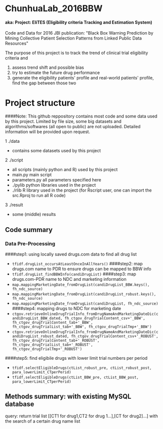 # ChunhuaLab_2016BBW
#### aka: Project: EliTES (Eligibility criteria Tracking and Estimation System)

Code and Data for 2016 JBI publication: "Black Box Warning Prediction by Mining Collective Patient Selection Patterns from Linked Public Data Resources"

The purpose of this project is to track the trend of clinical trial eligibility criteria and
1) assess trend shift and possible bias
2) try to estimate the future drug performance
3) generate the eligibility patients' profile and real-world patients' profile, find the gap between those two


# Project structure

####Note: This github reppository contains most code and some data used by this project. Limited by file size, some big datasets and algorithms/softwares (all open to public) are not uploaded. Detailed information will be provided upon request.

1 ./data
  * contains some datasets used by this project
  
2 ./script
  * all scripts (mainly python and R) used by this project
  * main.py main script
  * parameters.py all parameters specified here
  * ./pylib python libraries used in the project
  * ./rlib R library used in the project (for Rscript user, one can import the src.Rproj to run all R code) 
  
3 ./result
  * some (middle) results

## Code summary

### Data Pre-Processing

####step1: using locally saved drugs.com data to find all drug list
  * `tfidf.drugList_occursAtLeastOnceInAllYears()`
####step2: map drugs.com name to PDR to ensure drugs can be mapped to BBW info
  * `tfidf.drugList_findBBWInfo(candiDrugList)`
####step3: map drugs.com-PDR name to NDC and marketing information
  * `map.mappingMarketingDate_fromDrugList(candiDrugList_BBW.keys(), fh_ndc_source)`
  * `map.mappingMarketingDate_fromDrugList(candiDrugList_robust.keys(), fh_ndc_source)`
  * `map.mappingMarketingDate_fromDrugList(candiDrugList, fh_ndc_source)`
####step4: mapping drugs to NDC for marketing date
  * `ctgov.retrieveOnlineDrugTrialInfo_fromDrugNameAndMarketingDateDic(candiDrugList_BBW_dated, fh_ctgov_drugTrialContent_csv+'_BBW', fh_ctgov_drugTrialContent_tab+'_BBW', fh_ctgov_drugTrialList_tab+'_BBW', fh_ctgov_drugTrialTmp+'_BBW')`
  * `ctgov.retrieveOnlineDrugTrialInfo_fromDrugNameAndMarketingDateDic(candiDrugList_robust_dated, fh_ctgov_drugTrialContent_csv+'_ROBUST', fh_ctgov_drugTrialContent_tab+'_ROBUST', fh_ctgov_drugTrialList_tab+'_ROBUST', fh_ctgov_drugTrialTmp+'_ROBUST')`

####step5: find eligibile drugs with lower limit trial numbers per period
  * `tfidf.selectEligibleDrugs(ctList_robust_pre, ctList_robust_post, para_lowerLimit_CTperPerid)`
  * `tfidf.selectEligibleDrugs(ctList_BBW_pre, ctList_BBW_post, para_lowerLimit_CTperPerid)`

## Methods summary: with existing MySQL database
query: return trial list [[CT1 for drug1,CT2 for drug 1...],[CT for drug2]...] with the search of a certain drug name list
    
